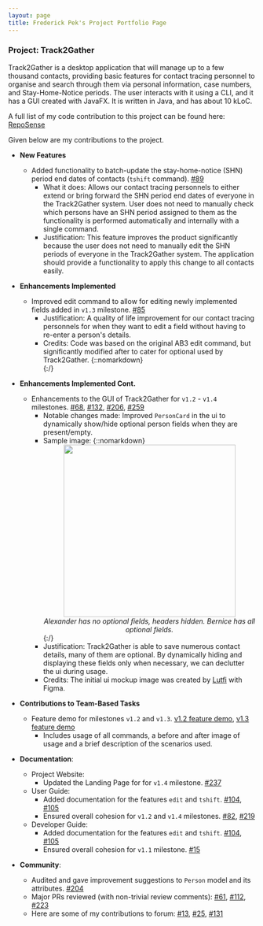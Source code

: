 ```yaml
--- 
layout: page
title: Frederick Pek's Project Portfolio Page
---
```


### Project: Track2Gather

Track2Gather is a desktop application that will manage up to a few thousand contacts, providing basic features for contact tracing personnel to organise and search through them via personal information, case numbers, and Stay-Home-Notice periods. The user interacts with it using a CLI, and it has a GUI created with JavaFX. It is written in Java, and has about 10 kLoC.

A full list of my code contribution to this project can be found here: [RepoSense](https://nus-cs2103-ay2122s1.github.io/tp-dashboard/?search=frederickpek&sort=groupTitle&sortWithin=title&since=2021-09-17&timeframe=commit&mergegroup=&groupSelect=groupByRepos&breakdown=false&tabOpen=true&tabType=authorship&tabAuthor=frederickpek&tabRepo=AY2122S1-CS2103-W14-2%2Ftp%5Bmaster%5D&authorshipIsMergeGroup=false&authorshipFileTypes=docs~functional-code~test-code&authorshipIsBinaryFileTypeChecked=false)

Given below are my contributions to the project.

* **New Features**
  * Added functionality to batch-update the stay-home-notice (SHN) period end dates of contacts (`tshift` command). [#89](https://github.com/AY2122S1-CS2103-W14-2/tp/pull/89)
    * What it does: Allows our contact tracing personnels to either extend or bring forward the SHN period end dates of everyone in the Track2Gather system. User does not need to manually check which persons have an SHN period assigned to them as the functionality is performed automatically and internally with a single command.
    * Justification: This feature improves the product significantly because the user does not need to manually edit the SHN periods of everyone in the Track2Gather system. The application should provide a functionality to apply this change to all contacts easily.


* **Enhancements Implemented**
  * Improved edit command to allow for editing newly implemented fields added in `v1.3` milestone. [#85](https://github.com/AY2122S1-CS2103-W14-2/tp/pull/85)
    * Justification: A quality of life improvement for our contact tracing personnels for when they want to edit a field without having to re-enter a person's details.
    * Credits: Code was based on the original AB3 edit command, but significantly modified after to cater for optional used by Track2Gather.
{::nomarkdown}<div style="page-break-after: always;"></div>{:/}


* **Enhancements Implemented Cont.**
  * Enhancements to the GUI of Track2Gather for `v1.2` - `v1.4` milestones. [#68](https://github.com/AY2122S1-CS2103-W14-2/tp/pull/68), [#132](https://github.com/AY2122S1-CS2103-W14-2/tp/pull/132), [#206](https://github.com/AY2122S1-CS2103-W14-2/tp/pull/206), [#259](https://github.com/AY2122S1-CS2103-W14-2/tp/pull/259)
    * Notable changes made: Improved `PersonCard` in the ui to dynamically show/hide optional person fields when they are present/empty.
    * Sample image: {::nomarkdown}<div align="center"><img src="https://user-images.githubusercontent.com/66522537/140643414-7745355d-feae-444e-ad54-9d6b5576fa87.png" width="350"/><br><em>Alexander has no optional fields, headers hidden. Bernice has all optional fields.</em></div>{:/}
    * Justification: Track2Gather is able to save numerous contact details, many of them are optional. By dynamically hiding and displaying these fields only when necessary, we can declutter the ui during usage.
    * Credits: The initial ui mockup image was created by [Lutfi](https://github.com/luffingluffy) with Figma.


* **Contributions to Team-Based Tasks**
  * Feature demo for milestones `v1.2` and `v1.3`. [v1.2 feature demo](https://docs.google.com/document/d/16MdGsRMtNYmiUIOaVCsEShnIcHdtWr4oaSgCdBN66Pc), [v1.3 feature demo](https://docs.google.com/document/d/1YtZlDEB2hm7GwVxv8-0BUAfs02pK5jJkFZvG8yA2DQ8)
    * Includes usage of all commands, a before and after image of usage and a brief description of the scenarios used.


* **Documentation**:
  * Project Website:
    * Updated the Landing Page for for `v1.4` milestone. [#237](https://github.com/AY2122S1-CS2103-W14-2/tp/pull/237)
  * User Guide:
    * Added documentation for the features `edit` and `tshift`. [#104](https://github.com/AY2122S1-CS2103-W14-2/tp/pull/104), [#105](https://github.com/AY2122S1-CS2103-W14-2/tp/pull/105)
    * Ensured overall cohesion for `v1.2` and `v1.4` milestones. [#82](https://github.com/AY2122S1-CS2103-W14-2/tp/pull/82), [#219](https://github.com/AY2122S1-CS2103-W14-2/tp/pull/219)
  * Developer Guide:
    * Added documentation for the features `edit` and `tshift`. [#104](https://github.com/AY2122S1-CS2103-W14-2/tp/pull/104), [#105](https://github.com/AY2122S1-CS2103-W14-2/tp/pull/105)
    * Ensured overall cohesion for `v1.1` milestone. [\#15](https://github.com/AY2122S1-CS2103-W14-2/tp/pull/15)


* **Community**:
  * Audited and gave improvement suggestions to `Person` model and its attributes. [#204](https://github.com/AY2122S1-CS2103-W14-2/tp/issues/204)
  * Major PRs reviewed (with non-trivial review comments): [#61](https://github.com/AY2122S1-CS2103-W14-2/tp/pull/61), [#112](https://github.com/AY2122S1-CS2103-W14-2/tp/pull/112), [#223](https://github.com/AY2122S1-CS2103-W14-2/tp/pull/223)
  * Here are some of my contributions to forum: [#13](https://github.com/nus-cs2103-AY2122S1/forum/issues/13), [#25](https://github.com/nus-cs2103-AY2122S1/forum/issues/25), [#131](https://github.com/nus-cs2103-AY2122S1/forum/issues/131)
